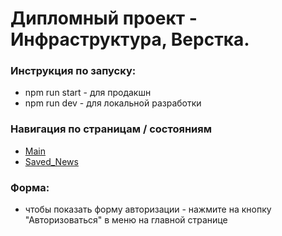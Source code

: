 # Дипломный проект - Инфраструктура, Верстка.

### Инструкция по запуску:
* npm run start - для продакшн
* npm run dev - для локальной разработки

### Навигация по страницам / состояниям
* [Main](https://shishovka.github.io/news-explorer-frontend/)
* [Saved_News](https://shishovka.github.io/news-explorer-frontend/saved-news)

### Форма:
* чтобы показать форму авторизации - нажмите на кнопку "Авторизоваться" в меню на главной странице
